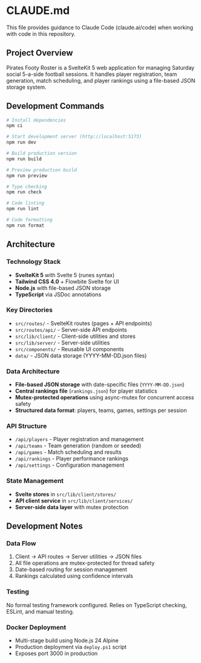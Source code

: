 # CLAUDE.md

This file provides guidance to Claude Code (claude.ai/code) when working with code in this repository.

## Project Overview

Pirates Footy Roster is a SvelteKit 5 web application for managing Saturday social 5-a-side football sessions. It handles player registration, team generation, match scheduling, and player rankings using a file-based JSON storage system.

## Development Commands

```bash
# Install dependencies
npm ci

# Start development server (http://localhost:5173)
npm run dev

# Build production version
npm run build

# Preview production build
npm run preview

# Type checking
npm run check

# Code linting
npm run lint

# Code formatting
npm run format
```

## Architecture

### Technology Stack

- **SvelteKit 5** with Svelte 5 (runes syntax)
- **Tailwind CSS 4.0** + Flowbite Svelte for UI
- **Node.js** with file-based JSON storage
- **TypeScript** via JSDoc annotations

### Key Directories

- `src/routes/` - SvelteKit routes (pages + API endpoints)
- `src/routes/api/` - Server-side API endpoints
- `src/lib/client/` - Client-side utilities and stores
- `src/lib/server/` - Server-side utilities
- `src/components/` - Reusable UI components
- `data/` - JSON data storage (YYYY-MM-DD.json files)

### Data Architecture

- **File-based JSON storage** with date-specific files (`YYYY-MM-DD.json`)
- **Central rankings file** (`rankings.json`) for player statistics
- **Mutex-protected operations** using async-mutex for concurrent access safety
- **Structured data format**: players, teams, games, settings per session

### API Structure

- `/api/players` - Player registration and management
- `/api/teams` - Team generation (random or seeded)
- `/api/games` - Match scheduling and results
- `/api/rankings` - Player performance rankings
- `/api/settings` - Configuration management

### State Management

- **Svelte stores** in `src/lib/client/stores/`
- **API client service** in `src/lib/client/services/`
- **Server-side data layer** with mutex protection

## Development Notes

### Data Flow

1. Client → API routes → Server utilities → JSON files
2. All file operations are mutex-protected for thread safety
3. Date-based routing for session management
4. Rankings calculated using confidence intervals

### Testing

No formal testing framework configured. Relies on TypeScript checking, ESLint, and manual testing.

### Docker Deployment

- Multi-stage build using Node.js 24 Alpine
- Production deployment via `deploy.ps1` script
- Exposes port 3000 in production
